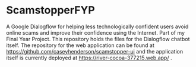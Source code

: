 # ScamstopperFYP
A Google Dialogflow for helping less technologically confident users avoid online scams and improve their confidence using the Internet. Part of my Final Year Project.
This repository holds the files for the Dialogflow chatbot itself. The repository for the web application can be found at https://github.com/caseyhenderson/scamstopper-ui and the application itself is currently deployed at https://river-cocoa-377215.web.app/ .
